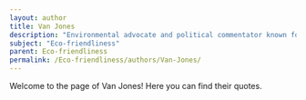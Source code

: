 ```yaml
---
layout: author
title: Van Jones
description: "Environmental advocate and political commentator known for his work on green jobs, sustainability policies, and raising awareness on the intersection of race and environmental issues."
subject: "Eco-friendliness"
parent: Eco-friendliness
permalink: /Eco-friendliness/authors/Van-Jones/
---
```


Welcome to the page of Van Jones! Here you can find their quotes.
